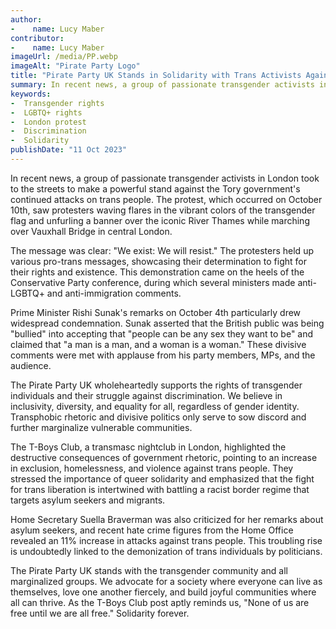 ```yaml
---
author:
-    name: Lucy Maber
contributor:
-    name: Lucy Maber
imageUrl: /media/PP.webp
imageAlt: "Pirate Party Logo"
title: "Pirate Party UK Stands in Solidarity with Trans Activists Against Discrimination"
summary: In recent news, a group of passionate transgender activists in London took to the streets to make a powerful stand against the Tory government's continued attacks on trans people. The protest, which occurred on October 10th, saw protesters waving flares in the vibrant colors of the transgender flag and unfurling a banner over the iconic River Thames while marching over Vauxhall Bridge in central London.
keywords: 
-  Transgender rights
-  LGBTQ+ rights
-  London protest
-  Discrimination
-  Solidarity
publishDate: "11 Oct 2023"
---
```


In recent news, a group of passionate transgender activists in London took to the streets to make a powerful stand against the Tory government's continued attacks on trans people. The protest, which occurred on October 10th, saw protesters waving flares in the vibrant colors of the transgender flag and unfurling a banner over the iconic River Thames while marching over Vauxhall Bridge in central London.

The message was clear: "We exist: We will resist." The protesters held up various pro-trans messages, showcasing their determination to fight for their rights and existence. This demonstration came on the heels of the Conservative Party conference, during which several ministers made anti-LGBTQ+ and anti-immigration comments.

Prime Minister Rishi Sunak's remarks on October 4th particularly drew widespread condemnation. Sunak asserted that the British public was being "bullied" into accepting that "people can be any sex they want to be" and claimed that "a man is a man, and a woman is a woman." These divisive comments were met with applause from his party members, MPs, and the audience.

The Pirate Party UK wholeheartedly supports the rights of transgender individuals and their struggle against discrimination. We believe in inclusivity, diversity, and equality for all, regardless of gender identity. Transphobic rhetoric and divisive politics only serve to sow discord and further marginalize vulnerable communities.

The T-Boys Club, a transmasc nightclub in London, highlighted the destructive consequences of government rhetoric, pointing to an increase in exclusion, homelessness, and violence against trans people. They stressed the importance of queer solidarity and emphasized that the fight for trans liberation is intertwined with battling a racist border regime that targets asylum seekers and migrants.

Home Secretary Suella Braverman was also criticized for her remarks about asylum seekers, and recent hate crime figures from the Home Office revealed an 11% increase in attacks against trans people. This troubling rise is undoubtedly linked to the demonization of trans individuals by politicians.

The Pirate Party UK stands with the transgender community and all marginalized groups. We advocate for a society where everyone can live as themselves, love one another fiercely, and build joyful communities where all can thrive. As the T-Boys Club post aptly reminds us, "None of us are free until we are all free." Solidarity forever.
